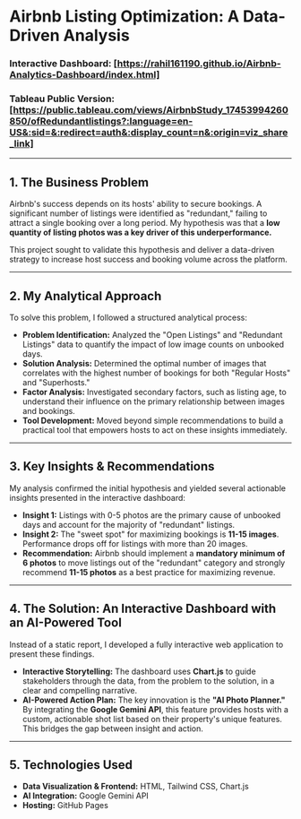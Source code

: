 # Airbnb Listing Optimization: A Data-Driven Analysis

### Interactive Dashboard: [https://rahil161190.github.io/Airbnb-Analytics-Dashboard/index.html]
### Tableau Public Version: [https://public.tableau.com/views/AirbnbStudy_17453994260850/ofRedundantlistings?:language=en-US&:sid=&:redirect=auth&:display_count=n&:origin=viz_share_link]

---

## 1. The Business Problem

Airbnb's success depends on its hosts' ability to secure bookings. A significant number of listings were identified as "redundant," failing to attract a single booking over a long period. My hypothesis was that a **low quantity of listing photos was a key driver of this underperformance.**

This project sought to validate this hypothesis and deliver a data-driven strategy to increase host success and booking volume across the platform.

---

## 2. My Analytical Approach

To solve this problem, I followed a structured analytical process:

* **Problem Identification:** Analyzed the "Open Listings" and "Redundant Listings" data to quantify the impact of low image counts on unbooked days.
* **Solution Analysis:** Determined the optimal number of images that correlates with the highest number of bookings for both "Regular Hosts" and "Superhosts."
* **Factor Analysis:** Investigated secondary factors, such as listing age, to understand their influence on the primary relationship between images and bookings.
* **Tool Development:** Moved beyond simple recommendations to build a practical tool that empowers hosts to act on these insights immediately.

---

## 3. Key Insights & Recommendations

My analysis confirmed the initial hypothesis and yielded several actionable insights presented in the interactive dashboard:

* **Insight 1:** Listings with 0-5 photos are the primary cause of unbooked days and account for the majority of "redundant" listings.
* **Insight 2:** The "sweet spot" for maximizing bookings is **11-15 images**. Performance drops off for listings with more than 20 images.
* **Recommendation:** Airbnb should implement a **mandatory minimum of 6 photos** to move listings out of the "redundant" category and strongly recommend **11-15 photos** as a best practice for maximizing revenue.

---

## 4. The Solution: An Interactive Dashboard with an AI-Powered Tool

Instead of a static report, I developed a fully interactive web application to present these findings.

* **Interactive Storytelling:** The dashboard uses **Chart.js** to guide stakeholders through the data, from the problem to the solution, in a clear and compelling narrative.
* **AI-Powered Action Plan:** The key innovation is the **"AI Photo Planner."** By integrating the **Google Gemini API**, this feature provides hosts with a custom, actionable shot list based on their property's unique features. This bridges the gap between insight and action.

---

## 5. Technologies Used

* **Data Visualization & Frontend:** HTML, Tailwind CSS, Chart.js
* **AI Integration:** Google Gemini API
* **Hosting:** GitHub Pages
